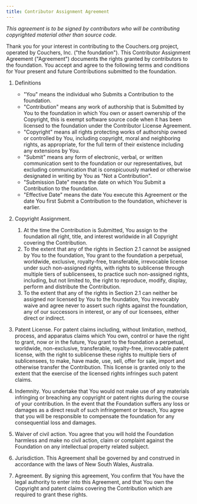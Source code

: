 ```yaml
---
title: Contributor Assignment Agreement
---
```


*This agreement is to be signed by contributors who will be contributing copyrighted material other than source code.*

Thank you for your interest in contributing to the Couchers.org project, operated by Couchers, Inc. ("the foundation"). This Contributor Assignment Agreement ("Agreement") documents the rights granted by contributors to the foundation. You accept and agree to the following terms and conditions for Your present and future Contributions submitted to the foundation.

1. Definitions
    * "You" means the individual who Submits a Contribution to the foundation.
    * "Contribution" means any work of authorship that is Submitted by You to the foundation in which You own or assert ownership of the Copyright, this is exempt software source code when it has been licensed to the foundation under the Contributor License Agreement.
    * "Copyright" means all rights protecting works of authorship owned or controlled by You, including copyright, moral and neighboring rights, as appropriate, for the full term of their existence including any extensions by You.
    * "Submit" means any form of electronic, verbal, or written communication sent to the foundation or our representatives, but excluding communication that is conspicuously marked or otherwise designated in writing by You as "Not a Contribution".
    * "Submission Date" means the date on which You Submit a Contribution to the foundation.
    * "Effective Date" means the date You execute this Agreement or the date You first Submit a Contribution to the foundation, whichever is earlier.

2. Copyright Assignment.
    1. At the time the Contribution is Submitted, You assign to the foundation all right, title, and interest worldwide in all Copyright covering the Contribution.
    2. To the extent that any of the rights in Section 2.1 cannot be assigned by You to the foundation, You grant to the foundation a perpetual, worldwide, exclusive, royalty-free, transferable, irrevocable license under such non-assigned rights, with rights to sublicense through multiple tiers of sublicensees, to practice such non-assigned rights, including, but not limited to, the right to reproduce, modify, display, perform and distribute the Contribution.
    3. To the extent that any of the rights in Section 2.1 can neither be assigned nor licensed by You to the foundation, You irrevocably waive and agree never to assert such rights against the foundation, any of our successors in interest, or any of our licensees, either direct or indirect.

3. Patent License. For patent claims including, without limitation, method, process, and apparatus claims which You own, control or have the right to grant, now or in the future, You grant to the foundation a perpetual, worldwide, non-exclusive, transferable, royalty-free, irrevocable patent license, with the right to sublicense these rights to multiple tiers of sublicensees, to make, have made, use, sell, offer for sale, import and otherwise transfer the Contribution. This license is granted only to the extent that the exercise of the licensed rights infringes such patent claims.

4. Indemnity.  You undertake that You would not make use of any materials infringing or breaching any copyright or patent rights during the course of your contribution. In the event that the Foundation suffers any loss or damages as a direct result of such infringement or breach, You agree that you will be responsible to compensate the foundation for any consequential loss and damages.

5. Waiver of civil action.  You agree that you will hold the Foundation harmless and make no civil action, claim or complaint against the Foundation on any intellectual property related subject.

6. Jurisdiction. This Agreement shall be governed by and construed in accordance with the laws of New South Wales, Australia.

7. Agreement. By signing this agreement, You confirm that You have the legal authority to enter into this Agreement, and that You own the Copyright and patent claims covering the Contribution which are required to grant these rights.
